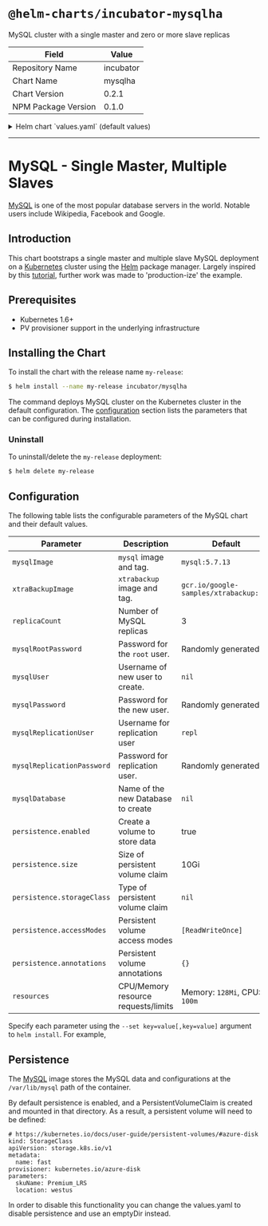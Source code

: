# `@helm-charts/incubator-mysqlha`

MySQL cluster with a single master and zero or more slave replicas

| Field               | Value     |
| ------------------- | --------- |
| Repository Name     | incubator |
| Chart Name          | mysqlha   |
| Chart Version       | 0.2.1     |
| NPM Package Version | 0.1.0     |

<details>

<summary>Helm chart `values.yaml` (default values)</summary>

```yaml
## mysql image version
## ref: https://hub.docker.com/r/library/mysql/tags/
##
mysqlImage: mysql:5.7.13
xtraBackupImage: gcr.io/google-samples/xtrabackup:1.0

mysqlha:
  replicaCount: 3

  ## Password for MySQL root user
  ##
  # mysqlRootPassword: ## Default: random 10 character string

  ## Username/password for MySQL replication user
  ##
  mysqlReplicationUser: repl
  # mysqlReplicationPassword:
  ## Create a database user
  ##
  # mysqlUser:
  # mysqlPassword: ## Default: random 10 character string
  ## Allow unauthenticated access, uncomment to enable
  ##
  # mysqlAllowEmptyPassword: true
  ## Create database with name and grant all permissions to user on startup, if needed
  # mysqlDatabase:

## Enable persistence using Persistent Volume Claims
## ref: http://kubernetes.io/docs/user-guide/persistent-volumes/
##
persistence:
  enabled: true
  ## If defined, storageClassName: <storageClass>
  ## If set to "-", storageClassName: "", which disables dynamic provisioning
  ## If undefined (the default) or set to null, no storageClassName spec is
  ##   set, choosing the default provisioner.  (gp2 on AWS, azure-disk on
  ##   Azure, standard on GKE, AWS & OpenStack)
  ##
  # storageClass: "-"
  accessModes:
    - ReadWriteOnce
  size: 10Gi
  annotations: {}

resources:
  requests:
    cpu: 100m
    memory: 128Mi
```

</details>

---

# MySQL - Single Master, Multiple Slaves

[MySQL](https://MySQL.org) is one of the most popular database servers in the world. Notable users include Wikipedia, Facebook and Google.

## Introduction

This chart bootstraps a single master and multiple slave MySQL deployment on a [Kubernetes](http://kubernetes.io) cluster using the [Helm](https://helm.sh) package manager. Largely inspired by this [tutorial](https://kubernetes.io/docs/tutorials/stateful-application/run-replicated-stateful-application/), further work was made to 'production-ize' the example.

## Prerequisites

- Kubernetes 1.6+
- PV provisioner support in the underlying infrastructure

## Installing the Chart

To install the chart with the release name `my-release`:

```bash
$ helm install --name my-release incubator/mysqlha
```

The command deploys MySQL cluster on the Kubernetes cluster in the default configuration. The [configuration](#configuration) section lists the parameters that can be configured during installation.

### Uninstall

To uninstall/delete the `my-release` deployment:

```bash
$ helm delete my-release
```

## Configuration

The following table lists the configurable parameters of the MySQL chart and their default values.

| Parameter                  | Description                         | Default                                |
| -------------------------- | ----------------------------------- | -------------------------------------- |
| `mysqlImage`               | `mysql` image and tag.              | `mysql:5.7.13`                         |
| `xtraBackupImage`          | `xtrabackup` image and tag.         | `gcr.io/google-samples/xtrabackup:1.0` |
| `replicaCount`             | Number of MySQL replicas            | 3                                      |
| `mysqlRootPassword`        | Password for the `root` user.       | Randomly generated                     |
| `mysqlUser`                | Username of new user to create.     | `nil`                                  |
| `mysqlPassword`            | Password for the new user.          | Randomly generated                     |
| `mysqlReplicationUser`     | Username for replication user       | `repl`                                 |
| `mysqlReplicationPassword` | Password for replication user.      | Randomly generated                     |
| `mysqlDatabase`            | Name of the new Database to create  | `nil`                                  |
| `persistence.enabled`      | Create a volume to store data       | true                                   |
| `persistence.size`         | Size of persistent volume claim     | 10Gi                                   |
| `persistence.storageClass` | Type of persistent volume claim     | `nil`                                  |
| `persistence.accessModes`  | Persistent volume access modes      | `[ReadWriteOnce]`                      |
| `persistence.annotations`  | Persistent volume annotations       | `{}`                                   |
| `resources`                | CPU/Memory resource requests/limits | Memory: `128Mi`, CPU: `100m`           |

Specify each parameter using the `--set key=value[,key=value]` argument to `helm install`. For example,

## Persistence

The [MySQL](https://hub.docker.com/_/mysql/) image stores the MySQL data and configurations at the `/var/lib/mysql` path of the container.

By default persistence is enabled, and a PersistentVolumeClaim is created and mounted in that directory. As a result, a persistent volume will need to be defined:

```
# https://kubernetes.io/docs/user-guide/persistent-volumes/#azure-disk
kind: StorageClass
apiVersion: storage.k8s.io/v1
metadata:
  name: fast
provisioner: kubernetes.io/azure-disk
parameters:
  skuName: Premium_LRS
  location: westus
```

In order to disable this functionality you can change the values.yaml to disable persistence and use an emptyDir instead.
